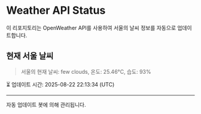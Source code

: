 
# Weather API Status

이 리포지토리는 OpenWeather API를 사용하여 서울의 날씨 정보를 자동으로 업데이트합니다.

## 현재 서울 날씨
> 서울의 현재 날씨: few clouds, 온도: 25.46°C, 습도: 93%

⏳ 업데이트 시간: 2025-08-22 22:13:34 (UTC)

---
자동 업데이트 봇에 의해 관리됩니다.
